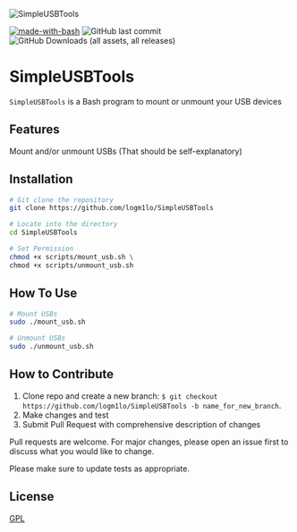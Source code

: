 ![SimpleUSBTools](https://github.com/user-attachments/assets/d6642dae-2588-4d8b-b019-3e26ba7d49b7)

[![made-with-bash](https://img.shields.io/badge/Made%20with-Bash-1f425f.svg)](https://www.gnu.org/software/bash/) ![GitHub last commit](https://img.shields.io/github/last-commit/logm1lo/SimpleUSBTools) ![GitHub Downloads (all assets, all releases)](https://img.shields.io/github/downloads/logm1lo/SimpleUSBTools/total)

# SimpleUSBTools

```SimpleUSBTools``` is a Bash program to mount or unmount your USB devices

## Features
Mount and/or unmount USBs (That should be self-explanatory)

## Installation



```bash
# Git clone the repository
git clone https://github.com/logm1lo/SimpleUSBTools

# Locate into the directory
cd SimpleUSBTools

# Set Permission
chmod +x scripts/mount_usb.sh \
chmod +x scripts/unmount_usb.sh
```

## How To Use

```bash
# Mount USBs
sudo ./mount_usb.sh

# Unmount USBs
sudo ./unmount_usb.sh
```

## How to Contribute
  1. Clone repo and create a new branch: ```$ git checkout https://github.com/logm1lo/SimpleUSBTools -b name_for_new_branch```.
  2. Make changes and test
  3. Submit Pull Request with comprehensive description of changes

Pull requests are welcome. For major changes, please open an issue first
to discuss what you would like to change.

Please make sure to update tests as appropriate.

## License

[GPL](https://choosealicense.com/licenses/gpl-3.0/)
